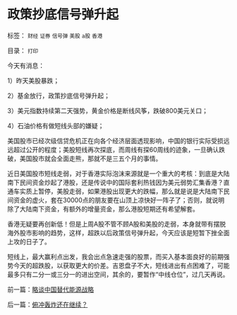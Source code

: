 # 政策抄底信号弹升起

标签： `财经` `证券` `信号弹` `美股` `a股` `香港` 

目录： `打印`

今天有消息：

1）昨天美股暴跌；

2）基金放行，政策抄底信号弹升起；

3）美元指数持续第二天强势，黄金价格是断线风筝，跌破800美元关口；

4）石油价格有做短线头部的嫌疑；



美国股市已经次级信贷危机正在向各个经济层面透现影响，中国的银行实际受损远远超过公开的程度；美股短线再次探底，而周线有探60周线的迹象，一旦确认跌破，美国股市就会全面走熊，那就不是三五个月的事情。



近日美国股市短线走弱，对于香港实际泡沫来源就是一个重大的考核：到底是大陆南下民间资金炒起了港股，还是传说中的国际套利热钱因为美元弱势汇集香港？直通车实质上暂停，美股走弱，如果港股出现更大的跌幅，那么就是说是大陆南下民间资金的虚火，套在30000点的朋友要在山顶上凉快好一阵子了；否则，就说明除了大陆南下资金，有额外的增量资金，那么港股短期还有希望解套。



香港无疑要再创新低！但是上周A股不管不顾A股和美股的走弱，本身就带有摆脱海外股市影响的趋势，这样，超跌以后政策信号弹升起，今天应该是短暂下挫全面上攻的日子了。



短线上，最大赢利点出发，我会出点急速走强的股票，而买入基本面良好的前期强势今天的超跌股，以获取更大的价差。吉恩盘子不大，短线进出有点困难了，可能最多只有二分一或三分一的进出空间，其余的，要暂作“中线仓位”，过几天再说。









前一篇：[略谈中国替代能源战略](../../../2007/11/12/略谈中国替代能源战略.md)

后一篇：[俯冲轰炸还在继续？](../../../2007/11/13/俯冲轰炸还在继续？.md)